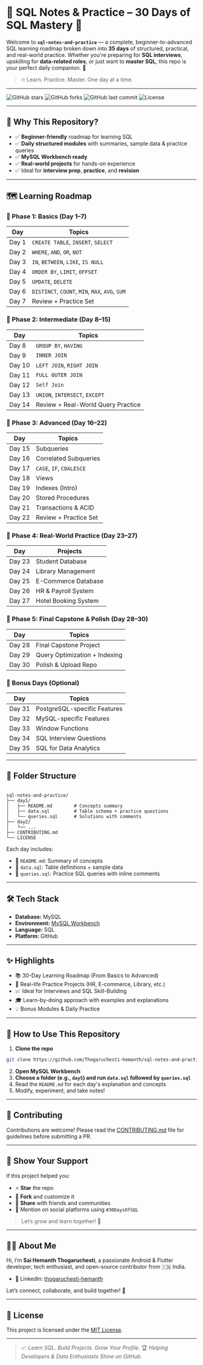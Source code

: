 # 🧠 SQL Notes & Practice – 30 Days of SQL Mastery 🚀

Welcome to **`sql-notes-and-practice`** — a complete, beginner-to-advanced SQL learning roadmap broken down into **35 days** of structured, practical, and real-world practice. Whether you're preparing for **SQL interviews**, upskilling for **data-related roles**, or just want to **master SQL**, this repo is your perfect daily companion. 🎯

> 🔥 Learn. Practice. Master. One day at a time.

---

![GitHub stars](https://img.shields.io/github/stars/Thogaruchesti-hemanth/sql-notes-and-practice?style=flat-square)
![GitHub forks](https://img.shields.io/github/forks/Thogaruchesti-hemanth/sql-notes-and-practice?style=flat-square)
![GitHub last commit](https://img.shields.io/github/last-commit/Thogaruchesti-hemanth/sql-notes-and-practice?style=flat-square)
![License](https://img.shields.io/github/license/Thogaruchesti-hemanth/sql-notes-and-practice?style=flat-square)

---

## 📌 Why This Repository?

- ✅ **Beginner-friendly** roadmap for learning SQL
- ✅ **Daily structured modules** with summaries, sample data & practice queries
- ✅ **MySQL Workbench ready**
- ✅ **Real-world projects** for hands-on experience
- ✅ Ideal for **interview prep**, **practice**, and **revision**

---

## 🗺️ Learning Roadmap

### 📘 Phase 1: Basics (Day 1–7)
| Day | Topics |
|-----|--------|
| Day 1 | `CREATE TABLE`, `INSERT`, `SELECT` |
| Day 2 | `WHERE`, `AND`, `OR`, `NOT` |
| Day 3 | `IN`, `BETWEEN`, `LIKE`, `IS NULL` |
| Day 4 | `ORDER BY`, `LIMIT`, `OFFSET` |
| Day 5 | `UPDATE`, `DELETE` |
| Day 6 | `DISTINCT`, `COUNT`, `MIN`, `MAX`, `AVG`, `SUM` |
| Day 7 | Review + Practice Set |

### 📗 Phase 2: Intermediate (Day 8–15)
| Day | Topics |
|-----|--------|
| Day 8 | `GROUP BY`, `HAVING` |
| Day 9 | `INNER JOIN` |
| Day 10 | `LEFT JOIN`, `RIGHT JOIN` |
| Day 11 | `FULL OUTER JOIN` |
| Day 12 | `Self Join` |
| Day 13 | `UNION`, `INTERSECT`, `EXCEPT` |
| Day 14 | Review + Real-World Query Practice |

### 📙 Phase 3: Advanced (Day 16–22)
| Day | Topics |
|-----|--------|
| Day 15 | Subqueries |
| Day 16 | Correlated Subqueries |
| Day 17 | `CASE`, `IF`, `COALESCE` |
| Day 18 | Views |
| Day 19 | Indexes (Intro) |
| Day 20 | Stored Procedures |
| Day 21 | Transactions & ACID |
| Day 22 | Review + Practice Set |

### 📕 Phase 4: Real-World Practice (Day 23–27)
| Day | Projects |
|-----|----------|
| Day 23 | Student Database |
| Day 24 | Library Management |
| Day 25 | E-Commerce Database |
| Day 26 | HR & Payroll System |
| Day 27 | Hotel Booking System |

### 📒 Phase 5: Final Capstone & Polish (Day 28–30)
| Day | Topics |
|-----|--------|
| Day 28 | Final Capstone Project |
| Day 29 | Query Optimization + Indexing |
| Day 30 | Polish & Upload Repo |

### 🎁 Bonus Days (Optional)
| Day | Topics |
|-----|--------|
| Day 31 | PostgreSQL-specific Features |
| Day 32 | MySQL-specific Features |
| Day 33 | Window Functions |
| Day 34 | SQL Interview Questions |
| Day 35 | SQL for Data Analytics |

---

## 📂 Folder Structure

```

sql-notes-and-practice/
├── day1/
│   ├── README.md        # Concepts summary
│   ├── data.sql         # Table schema + practice questions
│   └── queries.sql      # Solutions with comments
├── day2/
│   └── ...
├── CONTRIBUTING.md
└── LICENSE

````

Each day includes:
- 📖 `README.md`: Summary of concepts
- 🧱 `data.sql`: Table definitions + sample data
- 🧠 `queries.sql`: Practice SQL queries with inline comments

---

## 🛠️ Tech Stack

- **Database:** MySQL  
- **Environment:** [MySQL Workbench](https://www.mysql.com/products/workbench/)  
- **Language:** SQL  
- **Platform:** GitHub  

---

## ✨ Highlights

- 📚 30-Day Learning Roadmap (From Basics to Advanced)
- 🧪 Real-life Practice Projects (HR, E-commerce, Library, etc.)
- 📈 Ideal for Interviews and SQL Skill-Building
- 🎓 Learn-by-doing approach with examples and explanations
- 💡 Bonus Modules & Daily Practice

---

## 🚀 How to Use This Repository

1. **Clone the repo**
```bash
git clone https://github.com/Thogaruchesti-hemanth/sql-notes-and-practice.git
````

2. **Open MySQL Workbench**
3. **Choose a folder (e.g., `day5`) and run `data.sql` followed by `queries.sql`**
4. Read the `README.md` for each day's explanation and concepts
5. Modify, experiment, and take notes!

---

## 🤝 Contributing

Contributions are welcome!
Please read the [CONTRIBUTING.md](./CONTRIBUTING.md) file for guidelines before submitting a PR.

---

## 🌟 Show Your Support

If this project helped you:

* ⭐ **Star** the repo
* 🍴 **Fork** and customize it
* 🔗 **Share** with friends and communities
* 🧵 Mention on social platforms using `#30DaysOfSQL`

> Let’s grow and learn together! 🙌

---

## 👨‍💻 About Me

Hi, I’m **Sai Hemanth Thogaruchesti**, a passionate Android & Flutter developer, tech enthusiast, and open-source contributor from 🇮🇳 India.

* 💼 LinkedIn: [thogaruchesti-hemanth](https://www.linkedin.com/in/thogaruchesti-hemanth/)

Let’s connect, collaborate, and build together! 🚀

---

## 📄 License

This project is licensed under the [MIT License](./LICENSE).

---

> 📈 *Learn SQL. Build Projects. Grow Your Profile.*
> 🏆 *Helping Developers & Data Enthusiasts Shine on GitHub.*
